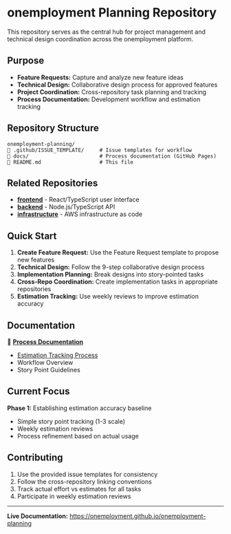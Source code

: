 # onemployment Planning Repository

This repository serves as the central hub for project management and technical design coordination across the onemployment platform.

## Purpose

- **Feature Requests:** Capture and analyze new feature ideas
- **Technical Design:** Collaborative design process for approved features  
- **Project Coordination:** Cross-repository task planning and tracking
- **Process Documentation:** Development workflow and estimation tracking

## Repository Structure

```
onemployment-planning/
   .github/ISSUE_TEMPLATE/     # Issue templates for workflow
   docs/                       # Process documentation (GitHub Pages)
   README.md                   # This file
```

## Related Repositories

- **[frontend](https://github.com/onemployment/frontend)** - React/TypeScript user interface
- **[backend](https://github.com/onemployment/backend)** - Node.js/TypeScript API
- **[infrastructure](https://github.com/onemployment/infrastructure)** - AWS infrastructure as code

## Quick Start

1. **Create Feature Request:** Use the Feature Request template to propose new features
2. **Technical Design:** Follow the 9-step collaborative design process
3. **Implementation Planning:** Break designs into story-pointed tasks
4. **Cross-Repo Coordination:** Create implementation tasks in appropriate repositories
5. **Estimation Tracking:** Use weekly reviews to improve estimation accuracy

## Documentation

📖 **[Process Documentation](https://onemployment.github.io/onemployment-planning)**

- [Estimation Tracking Process](https://onemployment.github.io/onemployment-planning/process/estimation-tracking)
- Workflow Overview
- Story Point Guidelines

## Current Focus

**Phase 1:** Establishing estimation accuracy baseline
- Simple story point tracking (1-3 scale)
- Weekly estimation reviews
- Process refinement based on actual usage

## Contributing

1. Use the provided issue templates for consistency
2. Follow the cross-repository linking conventions
3. Track actual effort vs estimates for all tasks
4. Participate in weekly estimation reviews

---

**Live Documentation:** https://onemployment.github.io/onemployment-planning